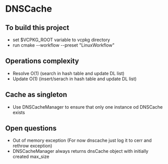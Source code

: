 # DNSCache
## To build this project 
- set $VCPKG_ROOT variable to vcpkg directory
- run cmake --workflow --preset "LinuxWorkflow"
## Operations complexity
- Resolve O(1) (search in hash table and update DL list)
- Update O(1) (insert/serach in hash table and update DL list)
## Cache as singleton
- Use DNSCacheManager to ensure that only one instance od DNSCache exists
## Open questions
- Out of memory exception (For now dnscache just log it to cerr and rethrow exception)
- DNSCacheManager always returns dnsCache object with initially created max_size
